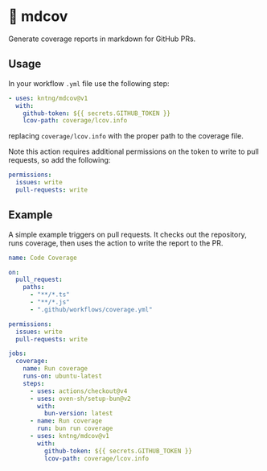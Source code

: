 # :memo: mdcov

Generate coverage reports in markdown for GitHub PRs.

## Usage

In your workflow `.yml` file use the following step:

```yaml
- uses: kntng/mdcov@v1
  with:
    github-token: ${{ secrets.GITHUB_TOKEN }}
    lcov-path: coverage/lcov.info
```

replacing `coverage/lcov.info` with the proper path to the coverage file.

Note this action requires additional permissions on the token to write to pull requests, so add the following:

```yaml
permissions:
  issues: write
  pull-requests: write
```

## Example

A simple example triggers on pull requests. It checks out the repository, runs coverage, then uses the action to write the report to the PR.

```yaml
name: Code Coverage

on:
  pull_request:
    paths:
      - "**/*.ts"
      - "**/*.js"
      - ".github/workflows/coverage.yml"

permissions:
  issues: write
  pull-requests: write

jobs:
  coverage:
    name: Run coverage
    runs-on: ubuntu-latest
    steps:
      - uses: actions/checkout@v4
      - uses: oven-sh/setup-bun@v2
        with:
          bun-version: latest
      - name: Run coverage
        run: bun run coverage
      - uses: kntng/mdcov@v1
        with:
          github-token: ${{ secrets.GITHUB_TOKEN }}
          lcov-path: coverage/lcov.info
```
